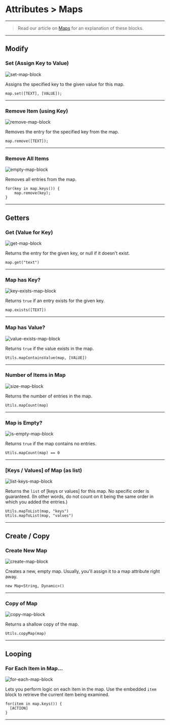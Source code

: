 # Attributes > Maps

***

> Read our article on [Maps](http://www.stencyl.com/help/view/maps/) for an explanation of these blocks.

***

## Modify

### <a name="set-map"></a> Set (Assign Key to Value)

![set-map-block](http://static.stencyl.com/pedia2/block-images/5%20-%20Attributes/4%20-%20Maps/set-map.png)

Assigns the specified key to the given value for this map.

```
map.set([TEXT], [VALUE]);
```

***

### <a name="remove-map"></a> Remove Item (using Key)

![remove-map-block](http://static.stencyl.com/pedia2/block-images/5%20-%20Attributes/4%20-%20Maps/remove-map.png)

Removes the entry for the specified key from the map.

```
map.remove([TEXT]);
```

***

### <a name="empty-map"></a> Remove All Items

![empty-map-block](http://static.stencyl.com/pedia2/block-images/5%20-%20Attributes/4%20-%20Maps/empty-map.png)

Removes all entries from the map.

```
for(key in map.keys()) {
	map.remove(key);
}
```

***

## Getters

### <a name="key-value"></a> Get (Value for Key)

![get-map-block](http://static.stencyl.com/pedia2/block-images/5%20-%20Attributes/4%20-%20Maps/key-value.png)

Returns the entry for the given key, or null if it doesn't exist.

```
map.get("text")
```

***

### <a name="key-exists-map"></a> Map has Key?

![key-exists-map-block](http://static.stencyl.com/pedia2/block-images/5%20-%20Attributes/4%20-%20Maps/key-exists-map.png)

Returns `true` if an entry exists for the given key.

```
map.exists([TEXT])
```

***

### <a name="value-exists-map"></a> Map has Value?

![value-exists-map-block](http://static.stencyl.com/pedia2/block-images/5%20-%20Attributes/4%20-%20Maps/value-exists-map.png)

Returns `true` if the value exists in the map.

```
Utils.mapContainsValue(map, [VALUE])
```

***

### <a name="count-map"></a> Number of Items in Map

![size-map-block](http://static.stencyl.com/pedia2/block-images/5%20-%20Attributes/4%20-%20Maps/count-map.png)

Returns the number of entries in the map.

```
Utils.mapCount(map)
```

***

### <a name="map-is-empty"></a> Map is Empty?

![is-empty-map-block](http://static.stencyl.com/pedia2/block-images/5%20-%20Attributes/4%20-%20Maps/map-is-empty.png)

Returns `true` if the map contains no entries.

```
Utils.mapCount(map) == 0
```

***

### <a name="map-as-list"></a> [Keys / Values] of Map (as list)

![list-keys-map-block](http://static.stencyl.com/pedia2/block-images/5%20-%20Attributes/4%20-%20Maps/map-as-list.png)

Returns the `list` of [keys or values] for this map. No specific order is guaranteed. (In other words, do not count on it being the same order in which you added the entries.)

```
Utils.mapToList(map, "keys")
Utils.mapToList(map, "values")
```

***

## Create / Copy

### <a name="create-map"></a> Create New Map

![create-map-block](http://static.stencyl.com/pedia2/block-images/5%20-%20Attributes/4%20-%20Maps/create-map.png)

Creates a new, empty map. Usually, you'll assign it to a map attribute right away.

```
new Map<String, Dynamic>()
```

***

### <a name="copy-map"></a> Copy of Map

![copy-map-block](http://static.stencyl.com/pedia2/block-images/5%20-%20Attributes/4%20-%20Maps/copy-map.png)

Returns a shallow copy of the map.

```
Utils.copyMap(map)
```

***

## Looping

### <a name="for-each-map"></a> For Each Item in Map...

![for-each-map-block](http://static.stencyl.com/pedia2/block-images/5%20-%20Attributes/4%20-%20Maps/for-each-map.png)

Lets you perform logic on each item in the map. Use the embedded `item` block to retrieve the current item being examined.

```
for(item in map.keys()) {
  [ACTION]
}
```

***
